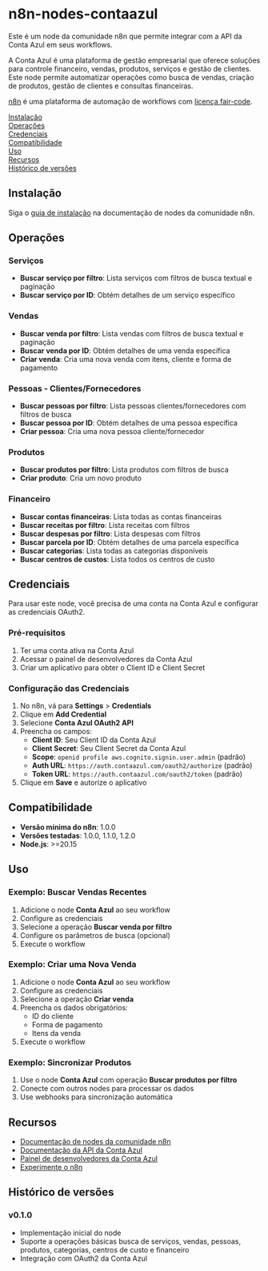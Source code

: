 # n8n-nodes-contaazul

Este é um node da comunidade n8n que permite integrar com a API da Conta Azul em seus workflows.

A Conta Azul é uma plataforma de gestão empresarial que oferece soluções para controle financeiro, vendas, produtos, serviços e gestão de clientes. Este node permite automatizar operações como busca de vendas, criação de produtos, gestão de clientes e consultas financeiras.

[n8n](https://n8n.io/) é uma plataforma de automação de workflows com [licença fair-code](https://docs.n8n.io/reference/license/).

[Instalação](#instalação)  
[Operações](#operações)  
[Credenciais](#credenciais)  
[Compatibilidade](#compatibilidade)  
[Uso](#uso)  
[Recursos](#recursos)  
[Histórico de versões](#histórico-de-versões)  

## Instalação

Siga o [guia de instalação](https://docs.n8n.io/integrations/community-nodes/installation/) na documentação de nodes da comunidade n8n.

## Operações

### Serviços
- **Buscar serviço por filtro**: Lista serviços com filtros de busca textual e paginação
- **Buscar serviço por ID**: Obtém detalhes de um serviço específico

### Vendas
- **Buscar venda por filtro**: Lista vendas com filtros de busca textual e paginação
- **Buscar venda por ID**: Obtém detalhes de uma venda específica
- **Criar venda**: Cria uma nova venda com itens, cliente e forma de pagamento

### Pessoas - Clientes/Fornecedores
- **Buscar pessoas por filtro**: Lista pessoas clientes/fornecedores com filtros de busca
- **Buscar pessoa por ID**: Obtém detalhes de uma pessoa específica
- **Criar pessoa**: Cria uma nova pessoa cliente/fornecedor

### Produtos
- **Buscar produtos por filtro**: Lista produtos com filtros de busca
- **Criar produto**: Cria um novo produto

### Financeiro
- **Buscar contas financeiras**: Lista todas as contas financeiras
- **Buscar receitas por filtro**: Lista receitas com filtros
- **Buscar despesas por filtro**: Lista despesas com filtros
- **Buscar parcela por ID**: Obtém detalhes de uma parcela específica
- **Buscar categorias**: Lista todas as categorias disponíveis
- **Buscar centros de custos**: Lista todos os centros de custo


## Credenciais

Para usar este node, você precisa de uma conta na Conta Azul e configurar as credenciais OAuth2.

### Pré-requisitos
1. Ter uma conta ativa na Conta Azul
2. Acessar o painel de desenvolvedores da Conta Azul
3. Criar um aplicativo para obter o Client ID e Client Secret

### Configuração das Credenciais
1. No n8n, vá para **Settings** > **Credentials**
2. Clique em **Add Credential**
3. Selecione **Conta Azul OAuth2 API**
4. Preencha os campos:
   - **Client ID**: Seu Client ID da Conta Azul
   - **Client Secret**: Seu Client Secret da Conta Azul
   - **Scope**: `openid profile aws.cognito.signin.user.admin` (padrão)
   - **Auth URL**: `https://auth.contaazul.com/oauth2/authorize` (padrão)
   - **Token URL**: `https://auth.contaazul.com/oauth2/token` (padrão)
5. Clique em **Save** e autorize o aplicativo

## Compatibilidade

- **Versão mínima do n8n**: 1.0.0
- **Versões testadas**: 1.0.0, 1.1.0, 1.2.0
- **Node.js**: >=20.15

## Uso

### Exemplo: Buscar Vendas Recentes
1. Adicione o node **Conta Azul** ao seu workflow
2. Configure as credenciais
3. Selecione a operação **Buscar venda por filtro**
4. Configure os parâmetros de busca (opcional)
5. Execute o workflow

### Exemplo: Criar uma Nova Venda
1. Adicione o node **Conta Azul** ao seu workflow
2. Configure as credenciais
3. Selecione a operação **Criar venda**
4. Preencha os dados obrigatórios:
   - ID do cliente
   - Forma de pagamento
   - Itens da venda
5. Execute o workflow

### Exemplo: Sincronizar Produtos
1. Use o node **Conta Azul** com operação **Buscar produtos por filtro**
2. Conecte com outros nodes para processar os dados
3. Use webhooks para sincronização automática

## Recursos

* [Documentação de nodes da comunidade n8n](https://docs.n8n.io/integrations/#community-nodes)
* [Documentação da API da Conta Azul](https://developers.contaazul.com/guide)
* [Painel de desenvolvedores da Conta Azul](https://developers-portal.contaazul.com)
* [Experimente o n8n](https://docs.n8n.io/try-it-out/)

## Histórico de versões

### v0.1.0
- Implementação inicial do node
- Suporte a operações básicas busca de serviços, vendas, pessoas, produtos, categorias, centros de custo e financeiro
- Integração com OAuth2 da Conta Azul